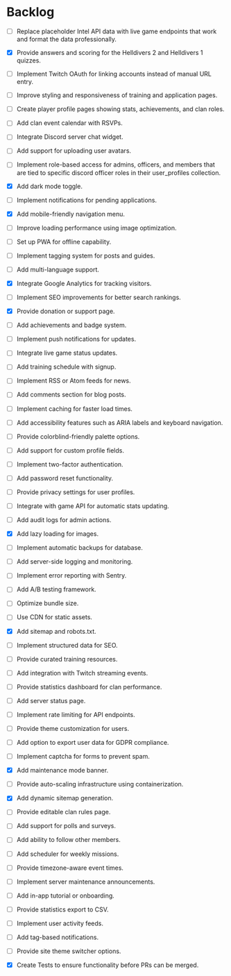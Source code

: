 # Backlog

- [ ] Replace placeholder Intel API data with live game endpoints that work and format the data professionally.
- [x] Provide answers and scoring for the Helldivers 2 and Helldivers 1 quizzes.
- [ ] Implement Twitch OAuth for linking accounts instead of manual URL entry.
- [ ] Improve styling and responsiveness of training and application pages.
- [ ] Create player profile pages showing stats, achievements, and clan roles.
- [ ] Add clan event calendar with RSVPs.
- [ ] Integrate Discord server chat widget.
- [ ] Add support for uploading user avatars.
- [ ] Implement role-based access for admins, officers, and members that are tied to specific discord officer roles in their user_profiles collection.
- [x] Add dark mode toggle.
- [ ] Implement notifications for pending applications.
- [x] Add mobile-friendly navigation menu.
- [ ] Improve loading performance using image optimization.
- [ ] Set up PWA for offline capability.
- [ ] Implement tagging system for posts and guides.
- [ ] Add multi-language support.
- [x] Integrate Google Analytics for tracking visitors.
- [ ] Implement SEO improvements for better search rankings.
- [x] Provide donation or support page.
- [ ] Add achievements and badge system.
- [ ] Implement push notifications for updates.
- [ ] Integrate live game status updates.
- [ ] Add training schedule with signup.
- [ ] Implement RSS or Atom feeds for news.
- [ ] Add comments section for blog posts.
- [ ] Implement caching for faster load times.
- [ ] Add accessibility features such as ARIA labels and keyboard navigation.
- [ ] Provide colorblind-friendly palette options.
- [ ] Add support for custom profile fields.
- [ ] Implement two-factor authentication.
- [ ] Add password reset functionality.
- [ ] Provide privacy settings for user profiles.
- [ ] Integrate with game API for automatic stats updating.
- [ ] Add audit logs for admin actions.
- [x] Add lazy loading for images.
- [ ] Implement automatic backups for database.
- [ ] Add server-side logging and monitoring.
- [ ] Implement error reporting with Sentry.
- [ ] Add A/B testing framework.
- [ ] Optimize bundle size.
- [ ] Use CDN for static assets.
- [x] Add sitemap and robots.txt.
- [ ] Implement structured data for SEO.
- [ ] Provide curated training resources.
- [ ] Add integration with Twitch streaming events.
- [ ] Provide statistics dashboard for clan performance.
- [ ] Add server status page.
- [ ] Implement rate limiting for API endpoints.
- [ ] Provide theme customization for users.
- [ ] Add option to export user data for GDPR compliance.
- [ ] Implement captcha for forms to prevent spam.
- [x] Add maintenance mode banner.
- [ ] Provide auto-scaling infrastructure using containerization.
- [x] Add dynamic sitemap generation.
- [ ] Provide editable clan rules page.
- [ ] Add support for polls and surveys.
- [ ] Add ability to follow other members.
- [ ] Add scheduler for weekly missions.
- [ ] Provide timezone-aware event times.
- [ ] Implement server maintenance announcements.
- [ ] Add in-app tutorial or onboarding.
- [ ] Provide statistics export to CSV.
- [ ] Implement user activity feeds.
- [ ] Add tag-based notifications.
- [ ] Provide site theme switcher options.
- [x] Create Tests to ensure functionality before PRs can be merged.



